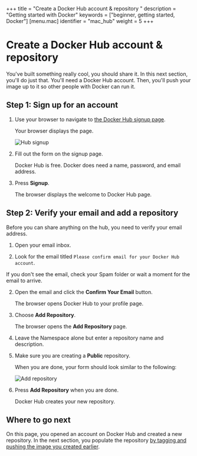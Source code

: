 +++
title = "Create a Docker Hub account & repository "
description = "Getting started with Docker"
keywords = ["beginner, getting started, Docker"]
[menu.mac]
identifier = "mac_hub"
weight = 5
+++

# Create a Docker Hub account & repository

You've built something really cool, you should share it. In this next section,
you'll do just that. You'll need a Docker Hub account. Then, you'll push your
image up to it so other people with Docker can run it.


## Step 1: Sign up for an account

1. Use your browser to navigate to <a href="https://hub.docker.com/?utm_source=getting_started_guide&utm_medium=embedded_MacOSX&utm_campaign=create_docker_hub_account" target="_blank">the Docker Hub signup page</a>.
	
	Your browser displays the page.
	
	  ![Hub signup](/img/hub_signup.png)

2. Fill out the form on the signup page.

	Docker Hub is free. Docker does need a name, password, and email address.
		
3. Press **Signup**.

	The browser displays the welcome to Docker Hub page.
	

## Step 2: Verify your email and add a repository
	
Before you can share anything on the hub, you need to verify your email address.

1. Open your email inbox.

2. Look for the email titled `Please confirm email for your Docker Hub account`.

  If you don't see the email, check your Spam folder or wait a moment for the email to arrive.

2. Open the email and click the **Confirm Your Email** button.

	 The browser opens Docker Hub to your profile page.
	 
4. Choose **Add Repository**.

	The browser opens the **Add Repository** page.
	
5. Leave the Namespace alone but enter a repository name and description.

6. Make sure you are creating a **Public** repository.

    When you are done, your form should look similar to the following:

    ![Add repository](/img/add_repository.png)

6. Press **Add Repository** when you are done.

	Docker Hub creates your new repository.
		
## Where to go next

On this page, you opened an account on Docker Hub and created a new repository.
In the next section, you populate the repository [by tagging and pushing the
image you created earlier](/mac/step_six).